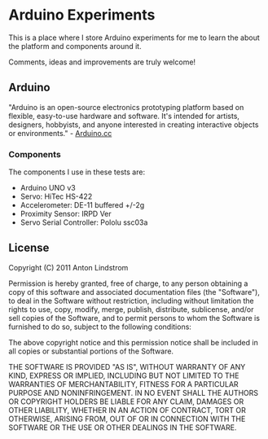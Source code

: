 # Arduino Experiments

This is a place where I store Arduino experiments for me to learn the about the
platform and components around it.

Comments, ideas and improvements are truly welcome!

## Arduino

"Arduino is an open-source electronics prototyping platform based on flexible, 
easy-to-use hardware and software. It's intended for artists, designers, 
hobbyists, and anyone interested in creating interactive objects or environments." - 
[Arduino.cc](http://arduino.cc)

### Components

The components I use in these tests are:
* Arduino UNO v3
* Servo: HiTec HS-422
* Accelerometer: DE-11 buffered +/-2g
* Proximity Sensor: IRPD Ver
* Servo Serial Controller: Pololu ssc03a

## License
Copyright (C) 2011 Anton Lindstrom

Permission is hereby granted, free of charge, to any person obtaining a copy of
this software and associated documentation files (the "Software"), to deal in
the Software without restriction, including without limitation the rights to
use, copy, modify, merge, publish, distribute, sublicense, and/or sell copies
of the Software, and to permit persons to whom the Software is furnished to do
so, subject to the following conditions:

The above copyright notice and this permission notice shall be included in all
copies or substantial portions of the Software.

THE SOFTWARE IS PROVIDED "AS IS", WITHOUT WARRANTY OF ANY KIND, EXPRESS OR
IMPLIED, INCLUDING BUT NOT LIMITED TO THE WARRANTIES OF MERCHANTABILITY,
FITNESS FOR A PARTICULAR PURPOSE AND NONINFRINGEMENT. IN NO EVENT SHALL THE
AUTHORS OR COPYRIGHT HOLDERS BE LIABLE FOR ANY CLAIM, DAMAGES OR OTHER
LIABILITY, WHETHER IN AN ACTION OF CONTRACT, TORT OR OTHERWISE, ARISING FROM,
OUT OF OR IN CONNECTION WITH THE SOFTWARE OR THE USE OR OTHER DEALINGS IN THE
SOFTWARE.

